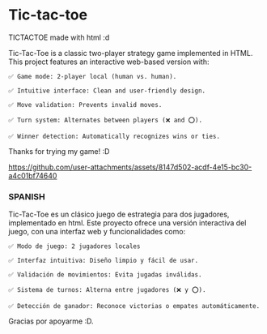 # Tic-tac-toe
TICTACTOE made with html :d

Tic-Tac-Toe is a classic two-player strategy game implemented in HTML. This project features an interactive web-based version with:

    ✅ Game mode: 2-player local (human vs. human).

    ✅ Intuitive interface: Clean and user-friendly design.

    ✅ Move validation: Prevents invalid moves.

    ✅ Turn system: Alternates between players (❌ and ⭕).

    ✅ Winner detection: Automatically recognizes wins or ties.

Thanks for trying my game! :D




https://github.com/user-attachments/assets/8147d502-acdf-4e15-bc30-a4c01bf74640






### SPANISH

Tic-Tac-Toe es un clásico juego de estrategia para dos jugadores, implementado en html. Este proyecto ofrece una versión interactiva del juego, con una interfaz web y funcionalidades como:

    ✅ Modo de juego: 2 jugadores locales

    ✅ Interfaz intuitiva: Diseño limpio y fácil de usar.

    ✅ Validación de movimientos: Evita jugadas inválidas.

    ✅ Sistema de turnos: Alterna entre jugadores (❌ y ⭕).

    ✅ Detección de ganador: Reconoce victorias o empates automáticamente.
 

Gracias por apoyarme :D.
